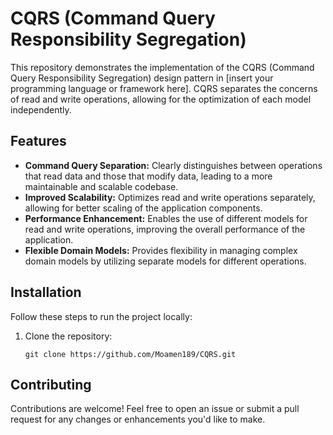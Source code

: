 # CQRS (Command Query Responsibility Segregation)

This repository demonstrates the implementation of the CQRS (Command Query Responsibility Segregation) design pattern in [insert your programming language or framework here]. CQRS separates the concerns of read and write operations, allowing for the optimization of each model independently. 

## Features

- **Command Query Separation:** Clearly distinguishes between operations that read data and those that modify data, leading to a more maintainable and scalable codebase.
- **Improved Scalability:** Optimizes read and write operations separately, allowing for better scaling of the application components.
- **Performance Enhancement:** Enables the use of different models for read and write operations, improving the overall performance of the application.
- **Flexible Domain Models:** Provides flexibility in managing complex domain models by utilizing separate models for different operations.

## Installation

Follow these steps to run the project locally:

1. Clone the repository: 
   ```
   git clone https://github.com/Moamen189/CQRS.git
   ```

## Contributing

Contributions are welcome! Feel free to open an issue or submit a pull request for any changes or enhancements you'd like to make.


